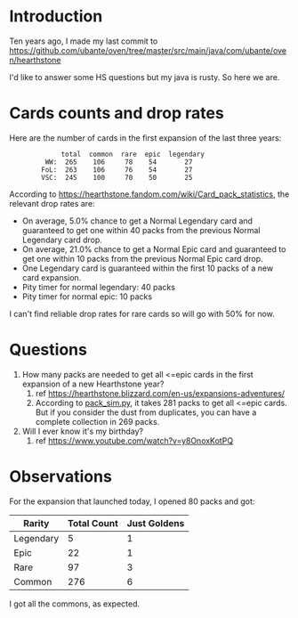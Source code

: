 # Introduction

Ten years ago, I made my last commit to https://github.com/ubante/oven/tree/master/src/main/java/com/ubante/oven/hearthstone

I'd like to answer some HS questions but my java is rusty.  So here we are.

# Cards counts and drop rates
Here are the number of cards in the first expansion of the last three years:

                 total  common  rare  epic  legendary
             WW:  265    106     78    54       27
            FoL:  263    106     76    54       27
            VSC:  245    100     70    50       25

 According to https://hearthstone.fandom.com/wiki/Card_pack_statistics, the
 relevant drop rates are:

 * On average, 5.0% chance to get a Normal Legendary card and guaranteed to
   get one within 40 packs from the previous Normal Legendary card drop.
 * On average, 21.0% chance to get a Normal Epic card and guaranteed to get
   one within 10 packs from the previous Normal Epic card drop.
 * One Legendary card is guaranteed within the first 10 packs of a new
   card expansion.
 * Pity timer for normal legendary: 40 packs
 * Pity timer for normal epic: 10 packs

I can't find reliable drop rates for rare cards so will go with 50% for now.

# Questions

1. How many packs are needed to get all <=epic cards in the first expansion of a new Hearthstone year?
   1. ref https://hearthstone.blizzard.com/en-us/expansions-adventures/
   2. According to [pack_sim.py](https://github.com/ubante/poven/blob/d9c47081988d7294d4fedee5b94a916fcd2c58e6/projects/hearthstone/src/pack_sim.py#L116), it takes 281 packs to get all <=epic cards.  But if you consider the dust from duplicates, you can have a complete collection in 269 packs.
2. Will I ever know it's my birthday?
   1. ref https://www.youtube.com/watch?v=y8OnoxKotPQ
  
# Observations

For the expansion that launched today, I opened 80 packs and got:

| Rarity    | Total Count | Just Goldens |
|-----------|-------------|--------------|
| Legendary | 5   | 1 |
| Epic      | 22  | 1 |
| Rare      | 97  | 3 |
| Common    | 276 | 6 |

I got all the commons, as expected.

